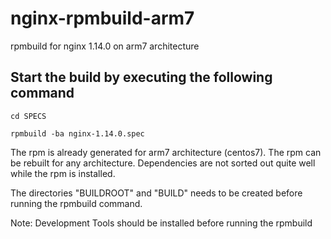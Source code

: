 # nginx-rpmbuild-arm7
rpmbuild for nginx 1.14.0 on arm7 architecture

## Start the build by executing the following command
`cd SPECS`

`rpmbuild -ba nginx-1.14.0.spec`

The rpm is already generated for arm7 architecture (centos7).
The rpm can be rebuilt for any architecture.
Dependencies are not sorted out quite well while the rpm is installed.

The directories "BUILDROOT" and "BUILD" needs to be created before 
running the rpmbuild command.

Note: Development Tools should be installed before running the rpmbuild
